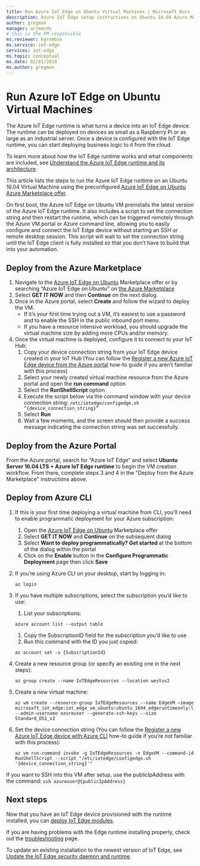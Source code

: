 ```yaml
---
title: Run Azure IoT Edge on Ubuntu Virtual Machines | Microsoft Docs
description: Azure IoT Edge setup instructions on Ubuntu 16.04 Azure Marketplace Virtual Machines
author: gregman
manager: arjmands
# this is the PM responsible
ms.reviewer: kgremban
ms.service: iot-edge
services: iot-edge
ms.topic: conceptual
ms.date: 02/01/2019
ms.author: gregman
---
```

# Run Azure IoT Edge on Ubuntu Virtual Machines

The Azure IoT Edge runtime is what turns a device into an IoT Edge device. The runtime can be deployed on devices as small as a Raspberry Pi or as large as an industrial server. Once a device is configured with the IoT Edge runtime, you can start deploying business logic to it from the cloud.

To learn more about how the IoT Edge runtime works and what components are included, see [Understand the Azure IoT Edge runtime and its architecture](iot-edge-runtime.md).

This article lists the steps to run the Azure IoT Edge runtime on an Ubuntu 16.04 Virtual Machine using the preconfigured [Azure IoT Edge on Ubuntu Azure Marketplace offer](http://aka.ms/azure-iot-edge-ubuntuvm). 

On first boot, the Azure IoT Edge on Ubuntu VM preinstalls the latest version of the Azure IoT Edge runtime. It also includes a script to set the connection string and then restart the runtime, which can be triggered remotely through the Azure VM portal or Azure command line, allowing you to easily configure and connect the IoT Edge device without starting an SSH or remote desktop session. This script will wait to set the connection string until the IoT Edge client is fully installed so that you don’t have to build that into your automation.

## Deploy from the Azure Marketplace
1.	Navigate to the [Azure IoT Edge on Ubuntu](https://aka.ms/azure-iot-edge-ubuntuvm) Marketplace offer or by searching “Azure IoT Edge on Ubuntu” on [the Azure Marketplace](https://azuremarketplace.microsoft.com/)
2.	Select **GET IT NOW** and then **Continue** on the next dialog.
3.	Once in the Azure portal, select **Create** and follow the wizard to deploy the VM. 
    *	If it’s your first time trying out a VM, it’s easiest to use a password and to enable the SSH in the public inbound port menu. 
    *	If you have a resource intensive workload, you should upgrade the virtual machine size by adding more CPUs and/or memory.
4.	Once the virtual machine is deployed, configure it to connect to your IoT Hub:
    1.	Copy your device connection string from your IoT Edge device created in your IoT Hub (You can follow the [Register a new Azure IoT Edge device from the Azure portal](how-to-register-device-portal.md) how-to guide if you aren’t familiar with this process)
    1.	Select your newly created virtual machine resource from the Azure portal and open the **run command** option
    1.	Select the **RunShellScript** option
    1.	Execute the script below via the command window with your device connection string: 
    `/etc/iotedge/configedge.sh “{device_connection_string}”`
    1.	Select **Run**
    1.	Wait a few moments, and the screen should then provide a success message indicating the connection string was set successfully.


## Deploy from the Azure Portal
From the Azure portal, search for “Azure IoT Edge” and select **Ubuntu Server 16.04 LTS + Azure IoT Edge runtime** to begin the VM creation workflow. From there, complete steps 3 and 4 in the "Deploy from the Azure Marketplace" instructions above.

## Deploy from Azure CLI
1.  If this is your first time deploying a virtual machine from CLI, you'll need to enable programmatic deployment for your Azure subscription:
    1. Open the [Azure IoT Edge on Ubuntu](https://aka.ms/azure-iot-edge-ubuntuvm) Marketplace offer
    1. Select **GET IT NOW** and **Continue** on the subsequent dialog
    1. Select **Want to deploy programmatically? Get started** at the bottom of the dialog within the portal
    1. Click on the **Enable** button in the **Configure Programmatic Deployment** page then click **Save**
1.	If you’re using Azure CLI on your desktop, start by logging in:

    ```azurecli-interactive
    az login
    ```
    
1.	If you have multiple subscriptions, select the subscription you’d like to use:
    1.	List your subscriptions:
    
       ```azurecli-interactive
       azure account list --output table
       ```
    
    1.	Copy the SubscriptionID field for the subscription you’d like to use
    1.	Run this command with the ID you just copied:
    
       ```azurecli-interactive 
       az account set -s {SubscriptionId}
       ```
    
1.	Create a new resource group (or specify an existing one in the next steps):

    ```azurecli-interactive
    az group create --name IoTEdgeResources --location westus2
    ```
    
1.	Create a new virtual machine:

    ```azurecli-interactive
    az vm create --resource-group IoTEdgeResources --name EdgeVM –image microsoft_iot_edge:iot_edge_vm_ubuntu:ubuntu_1604_edgeruntimeonly:latest --admin-username azureuser --generate-ssh-keys --size Standard_DS1_v2
    ```

1.	Set the device connection string (You can follow the [Register a new Azure IoT Edge device with Azure CLI](how-to-register-device-cli.md) how-to guide if you’re not familiar with this process):

    ```azurecli-interactive
    az vm run-command invoke -g IoTEdgeResources -n EdgeVM --command-id RunShellScript --script "/etc/iotedge/configedge.sh '{device_connection_string}'"
    ```

If you want to SSH into this VM after setup, use the publicIpAddress with the command: 
    `ssh azureuser@{publicIpAddress}`


## Next steps

Now that you have an IoT Edge device provisioned with the runtime installed, you can [deploy IoT Edge modules](how-to-deploy-modules-portal.md).

If you are having problems with the Edge runtime installing properly, check out the [troubleshooting](troubleshoot.md) page.

To update an existing installation to the newest version of IoT Edge, see [Update the IoT Edge security daemon and runtime](how-to-update-iot-edge.md).
